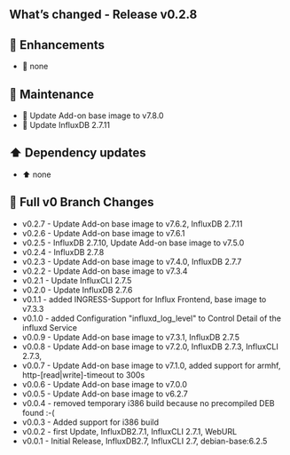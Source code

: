 ## What’s changed - Release v0.2.8

## 🚀 Enhancements

- 🚀 none

## 🧰 Maintenance

- 🧰 Update Add-on base image to v7.8.0
- 🧰 Update InfluxDB 2.7.11

## ⬆️ Dependency updates

- ⬆️ none

## 📖 Full v0 Branch Changes

- v0.2.7 - Update Add-on base image to v7.6.2, InfluxDB 2.7.11
- v0.2.6 - Update Add-on base image to v7.6.1
- v0.2.5 - InfluxDB 2.7.10, Update Add-on base image to v7.5.0
- v0.2.4 - InfluxDB 2.7.8
- v0.2.3 - Update Add-on base image to v7.4.0, InfluxDB 2.7.7
- v0.2.2 - Update Add-on base image to v7.3.4
- v0.2.1 - Update InfluxCLI 2.7.5
- v0.2.0 - Update InfluxDB 2.7.6
- v0.1.1 - added INGRESS-Support for Influx Frontend, base image to v7.3.3
- v0.1.0 - added Configuration "influxd_log_level" to Control Detail of the influxd Service
- v0.0.9 - Update Add-on base image to v7.3.1, InfluxDB 2.7.5
- v0.0.8 - Update Add-on base image to v7.2.0, InfluxDB 2.7.3, InfluxCLI 2.7.3,
- v0.0.7 - Update Add-on base image to v7.1.0, added support for armhf, http-[read|write]-timeout to 300s
- v0.0.6 - Update Add-on base image to v7.0.0
- v0.0.5 - Update Add-on base image to v6.2.7
- v0.0.4 - removed temporary i386 build because no precompiled DEB found :-(
- v0.0.3 - Added support for i386 build
- v0.0.2 - first Update, InfluxDB2.7.1, InfluxCLI 2.7.1, WebURL
- v0.0.1 - Initial Release, InfluxDB2.7, InfluxCLI 2.7, debian-base:6.2.5
